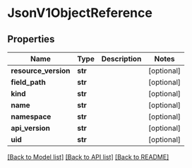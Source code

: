 # JsonV1ObjectReference


## Properties
Name | Type | Description | Notes
------------ | ------------- | ------------- | -------------
**resource_version** | **str** |  | [optional] 
**field_path** | **str** |  | [optional] 
**kind** | **str** |  | [optional] 
**name** | **str** |  | [optional] 
**namespace** | **str** |  | [optional] 
**api_version** | **str** |  | [optional] 
**uid** | **str** |  | [optional] 

[[Back to Model list]](../README.md#documentation-for-models) [[Back to API list]](../README.md#documentation-for-api-endpoints) [[Back to README]](../README.md)


